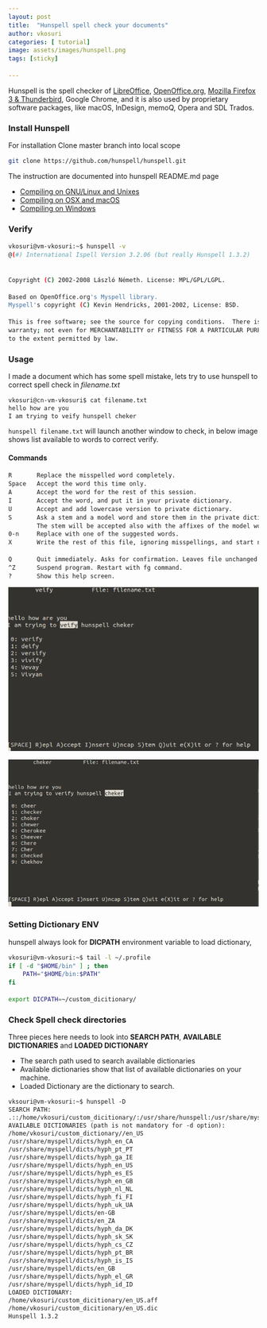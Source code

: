 ```yaml
---
layout: post
title:  "Hunspell spell check your documents"
author: vkosuri
categories: [ tutorial]
image: assets/images/hunspell.png
tags: [sticky]

---
```


Hunspell is the spell checker of [LibreOffice](http://www.libreoffice.org/), [OpenOffice.org](http://www.openoffice.org/), [Mozilla Firefox 3 & Thunderbird](http://www.mozilla.com/en-US), Google Chrome, and it is also used by proprietary software packages, like macOS, InDesign, memoQ, Opera and SDL Trados.

### Install Hunspell

For installation Clone master branch into local scope

```Bash
git clone https://github.com/hunspell/hunspell.git
```

The instruction are documented into hunspell README.md page

* [Compiling on GNU/Linux and Unixes](https://github.com/hunspell/hunspell#compiling-on-gnulinux-and-unixes)
* [Compiling on OSX and macOS](https://github.com/hunspell/hunspell#compiling-on-osx-and-macos)
* [Compiling on Windows](https://github.com/hunspell/hunspell#compiling-on-windows)

### Verify

```Bash
vkosuri@vm-vkosuri:~$ hunspell -v
@(#) International Ispell Version 3.2.06 (but really Hunspell 1.3.2)


Copyright (C) 2002-2008 László Németh. License: MPL/GPL/LGPL.

Based on OpenOffice.org's Myspell library.
Myspell's copyright (C) Kevin Hendricks, 2001-2002, License: BSD.

This is free software; see the source for copying conditions.  There is NO
warranty; not even for MERCHANTABILITY or FITNESS FOR A PARTICULAR PURPOSE,
to the extent permitted by law.

```

### Usage

I made a document which has some spell mistake, lets try to use hunspell to correct spell check in *filename.txt*

``` Bas
vkosuri@cn-vm-vkosuri$ cat filename.txt 
hello how are you
I am trying to veify hunspell cheker
```

``hunspell filename.txt`` will launch another window to check, in below image shows list available to words to correct verify.

#### Commands

```Bash
R       Replace the misspelled word completely.
Space   Accept the word this time only.
A       Accept the word for the rest of this session.
I       Accept the word, and put it in your private dictionary.
U       Accept and add lowercase version to private dictionary.
S       Ask a stem and a model word and store them in the private dictionary.
        The stem will be accepted also with the affixes of the model word.
0-n     Replace with one of the suggested words.
X       Write the rest of this file, ignoring misspellings, and start next file.

Q       Quit immediately. Asks for confirmation. Leaves file unchanged.
^Z      Suspend program. Restart with fg command.
?       Show this help screen.
```



![spell](../assets/images/hunspell_spellchek.png)

![spell](../assets/images/hunspell_spellchek-1.png)

### Setting Dictionary ENV 

hunspell always look for **DICPATH** environment variable to load dictionary, 

```Bash
vkosuri@vm-vkosuri:~$ tail -l ~/.profile 
if [ -d "$HOME/bin" ] ; then
    PATH="$HOME/bin:$PATH"
fi

export DICPATH=~/custom_dicitionary/

```



### Check Spell check directories

Three pieces here needs to look into **SEARCH PATH**,  **AVAILABLE DICTIONARIES** and **LOADED DICTIONARY**

* The search path used to search available dictionaries
* Available dictionaries show that list of available dictionaries on your machine.
* Loaded Dictionary are the dictionary to search.

```Code
vksouri@vm-vkosuri:~$ hunspell -D
SEARCH PATH:
.::/home/vkosuri/custom_dicitionary/:/usr/share/hunspell:/usr/share/myspell:/usr/share/myspell/dicts:/Library/Spelling:/home/developer/.openoffice.org/3/user/wordbook:.openoffice.org2/user/wordbook:.openoffice.org2.0/user/wordbook:Library/Spelling:/opt/openoffice.org/basis3.0/share/dict/ooo:/usr/lib/openoffice.org/basis3.0/share/dict/ooo:/opt/openoffice.org2.4/share/dict/ooo:/usr/lib/openoffice.org2.4/share/dict/ooo:/opt/openoffice.org2.3/share/dict/ooo:/usr/lib/openoffice.org2.3/share/dict/ooo:/opt/openoffice.org2.2/share/dict/ooo:/usr/lib/openoffice.org2.2/share/dict/ooo:/opt/openoffice.org2.1/share/dict/ooo:/usr/lib/openoffice.org2.1/share/dict/ooo:/opt/openoffice.org2.0/share/dict/ooo:/usr/lib/openoffice.org2.0/share/dict/ooo
AVAILABLE DICTIONARIES (path is not mandatory for -d option):
/home/vkosuri/custom_dictionary//en_US
/usr/share/myspell/dicts/hyph_en_CA
/usr/share/myspell/dicts/hyph_pt_PT
/usr/share/myspell/dicts/hyph_ga_IE
/usr/share/myspell/dicts/hyph_en_US
/usr/share/myspell/dicts/hyph_es_ES
/usr/share/myspell/dicts/hyph_en_GB
/usr/share/myspell/dicts/hyph_nl_NL
/usr/share/myspell/dicts/hyph_fi_FI
/usr/share/myspell/dicts/hyph_uk_UA
/usr/share/myspell/dicts/en-GB
/usr/share/myspell/dicts/en_ZA
/usr/share/myspell/dicts/hyph_da_DK
/usr/share/myspell/dicts/hyph_sk_SK
/usr/share/myspell/dicts/hyph_cs_CZ
/usr/share/myspell/dicts/hyph_pt_BR
/usr/share/myspell/dicts/hyph_is_IS
/usr/share/myspell/dicts/en_GB
/usr/share/myspell/dicts/hyph_el_GR
/usr/share/myspell/dicts/hyph_id_ID
LOADED DICTIONARY:
/home/vkosuri/custom_dicitionary/en_US.aff
/home/vkosuri/custom_dicitionary/en_US.dic
Hunspell 1.3.2


```

